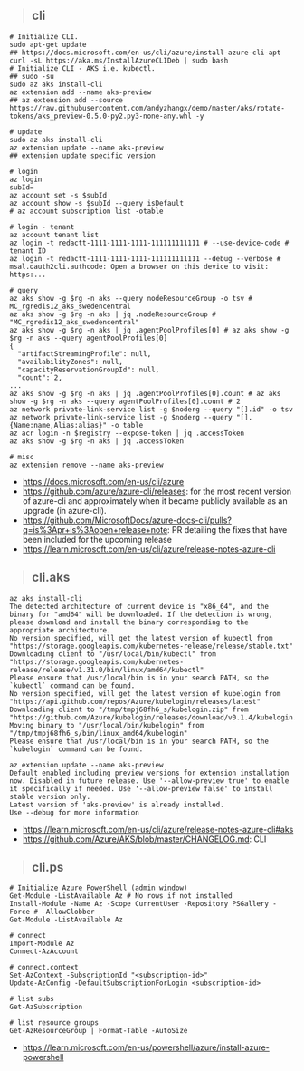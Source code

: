 > ## cli

```
# Initialize CLI.
sudo apt-get update
## https://docs.microsoft.com/en-us/cli/azure/install-azure-cli-apt
curl -sL https://aka.ms/InstallAzureCLIDeb | sudo bash
# Initialize CLI - AKS i.e. kubectl.
## sudo -su
sudo az aks install-cli
az extension add --name aks-preview
## az extension add --source https://raw.githubusercontent.com/andyzhangx/demo/master/aks/rotate-tokens/aks_preview-0.5.0-py2.py3-none-any.whl -y

# update
sudo az aks install-cli
az extension update --name aks-preview
## extension update specific version

# login
az login
subId=
az account set -s $subId
az account show -s $subId --query isDefault
# az account subscription list -otable

# login - tenant
az account tenant list
az login -t redactt-1111-1111-1111-111111111111 # --use-device-code # tenant ID
az login -t redactt-1111-1111-1111-111111111111 --debug --verbose # msal.oauth2cli.authcode: Open a browser on this device to visit: https:...

# query
az aks show -g $rg -n aks --query nodeResourceGroup -o tsv # MC_rgredis12_aks_swedencentral
az aks show -g $rg -n aks | jq .nodeResourceGroup # "MC_rgredis12_aks_swedencentral"
az aks show -g $rg -n aks | jq .agentPoolProfiles[0] # az aks show -g $rg -n aks --query agentPoolProfiles[0]
{
  "artifactStreamingProfile": null,
  "availabilityZones": null,
  "capacityReservationGroupId": null,
  "count": 2,
...
az aks show -g $rg -n aks | jq .agentPoolProfiles[0].count # az aks show -g $rg -n aks --query agentPoolProfiles[0].count # 2
az network private-link-service list -g $noderg --query "[].id" -o tsv
az network private-link-service list -g $noderg --query "[].{Name:name,Alias:alias}" -o table
az acr login -n $registry --expose-token | jq .accessToken
az aks show -g $rg -n aks | jq .accessToken

# misc
az extension remove --name aks-preview
```

- https://docs.microsoft.com/en-us/cli/azure
- https://github.com/azure/azure-cli/releases: for the most recent version of azure-cli and approximately when it became publicly available as an upgrade (in azure-cli).
- https://github.com/MicrosoftDocs/azure-docs-cli/pulls?q=is%3Apr+is%3Aopen+release+note: PR detailing the fixes that have been included for the upcoming release
- https://learn.microsoft.com/en-us/cli/azure/release-notes-azure-cli

> ## cli.aks

```
az aks install-cli
The detected architecture of current device is "x86_64", and the binary for "amd64" will be downloaded. If the detection is wrong, please download and install the binary corresponding to the appropriate architecture.
No version specified, will get the latest version of kubectl from "https://storage.googleapis.com/kubernetes-release/release/stable.txt"
Downloading client to "/usr/local/bin/kubectl" from "https://storage.googleapis.com/kubernetes-release/release/v1.31.0/bin/linux/amd64/kubectl"
Please ensure that /usr/local/bin is in your search PATH, so the `kubectl` command can be found.
No version specified, will get the latest version of kubelogin from "https://api.github.com/repos/Azure/kubelogin/releases/latest"
Downloading client to "/tmp/tmpj68fh6_s/kubelogin.zip" from "https://github.com/Azure/kubelogin/releases/download/v0.1.4/kubelogin.zip"
Moving binary to "/usr/local/bin/kubelogin" from "/tmp/tmpj68fh6_s/bin/linux_amd64/kubelogin"
Please ensure that /usr/local/bin is in your search PATH, so the `kubelogin` command can be found.

az extension update --name aks-preview
Default enabled including preview versions for extension installation now. Disabled in future release. Use '--allow-preview true' to enable it specifically if needed. Use '--allow-preview false' to install stable version only.
Latest version of 'aks-preview' is already installed.
Use --debug for more information
```

- https://learn.microsoft.com/en-us/cli/azure/release-notes-azure-cli#aks
- https://github.com/Azure/AKS/blob/master/CHANGELOG.md: CLI

> ## cli.ps

```
# Initialize Azure PowerShell (admin window)
Get-Module -ListAvailable Az # No rows if not installed
Install-Module -Name Az -Scope CurrentUser -Repository PSGallery -Force # -AllowClobber
Get-Module -ListAvailable Az

# connect
Import-Module Az
Connect-AzAccount

# connect.context
Set-AzContext -SubscriptionId "<subscription-id>"
Update-AzConfig -DefaultSubscriptionForLogin <subscription-id>

# list subs
Get-AzSubscription

# list resource groups
Get-AzResourceGroup | Format-Table -AutoSize
```

- https://learn.microsoft.com/en-us/powershell/azure/install-azure-powershell
